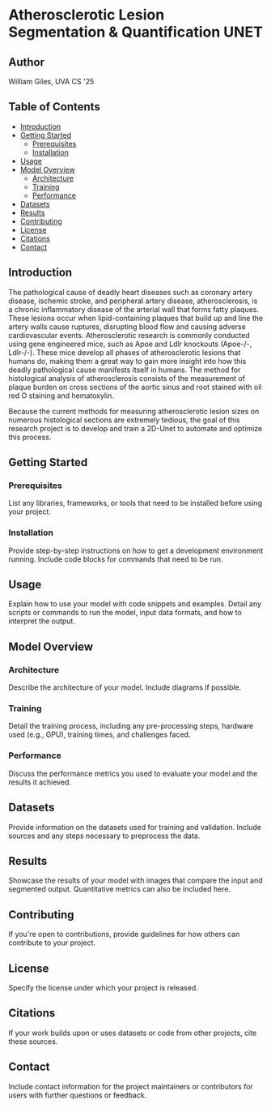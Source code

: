 # Atherosclerotic Lesion Segmentation & Quantification UNET

## Author

William Giles, UVA CS '25

## Table of Contents

- [Introduction](#introduction)
- [Getting Started](#getting-started)
  - [Prerequisites](#prerequisites)
  - [Installation](#installation)
- [Usage](#usage)
- [Model Overview](#model-overview)
  - [Architecture](#architecture)
  - [Training](#training)
  - [Performance](#performance)
- [Datasets](#datasets)
- [Results](#results)
- [Contributing](#contributing)
- [License](#license)
- [Citations](#citations)
- [Contact](#contact)

## Introduction

The pathological cause of deadly heart diseases such as coronary artery disease, ischemic stroke, and peripheral artery disease, atherosclerosis, is a chronic inflammatory disease of the arterial wall that forms fatty plaques. These lesions occur when lipid-containing plaques that build up and line the artery walls cause ruptures, disrupting blood flow and causing adverse cardiovascular events. Atherosclerotic research is commonly conducted using gene engineered mice, such as Apoe and Ldlr knockouts (Apoe-/-, Ldlr-/-). These mice develop all phases of atherosclerotic lesions that humans do, making them a great way to gain more insight into how this deadly pathological cause manifests itself in humans. The method for histological analysis of atherosclerosis consists of the measurement of plaque burden on cross sections of the aortic sinus and root stained with oil red O staining and hematoxylin. 

Because the current methods for measuring atherosclerotic lesion sizes on numerous histological sections are extremely tedious, the goal of this research project is to develop and train a 2D-Unet to automate and optimize this process.

## Getting Started

### Prerequisites

List any libraries, frameworks, or tools that need to be installed before using your project.

### Installation

Provide step-by-step instructions on how to get a development environment running. Include code blocks for commands that need to be run.

## Usage

Explain how to use your model with code snippets and examples. Detail any scripts or commands to run the model, input data formats, and how to interpret the output.

## Model Overview

### Architecture

Describe the architecture of your model. Include diagrams if possible.

### Training

Detail the training process, including any pre-processing steps, hardware used (e.g., GPU), training times, and challenges faced.

### Performance

Discuss the performance metrics you used to evaluate your model and the results it achieved.

## Datasets

Provide information on the datasets used for training and validation. Include sources and any steps necessary to preprocess the data.

## Results

Showcase the results of your model with images that compare the input and segmented output. Quantitative metrics can also be included here.

## Contributing

If you're open to contributions, provide guidelines for how others can contribute to your project.

## License

Specify the license under which your project is released.

## Citations

If your work builds upon or uses datasets or code from other projects, cite these sources.

## Contact

Include contact information for the project maintainers or contributors for users with further questions or feedback.

